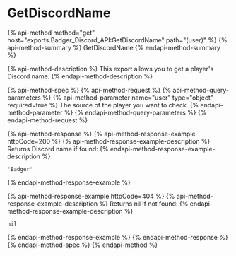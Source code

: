 # GetDiscordName

{% api-method method="get" host="exports.Badger\_Discord\_API:GetDiscordName" path="\(user\)" %}
{% api-method-summary %}
GetDiscordName
{% endapi-method-summary %}

{% api-method-description %}
This export allows you to get a player's Discord name.
{% endapi-method-description %}

{% api-method-spec %}
{% api-method-request %}
{% api-method-query-parameters %}
{% api-method-parameter name="user" type="object" required=true %}
The source of the player you want to check.
{% endapi-method-parameter %}
{% endapi-method-query-parameters %}
{% endapi-method-request %}

{% api-method-response %}
{% api-method-response-example httpCode=200 %}
{% api-method-response-example-description %}
Returns Discord name if found:
{% endapi-method-response-example-description %}

```text
'Badger'
```
{% endapi-method-response-example %}

{% api-method-response-example httpCode=404 %}
{% api-method-response-example-description %}
Returns nil if not found:
{% endapi-method-response-example-description %}

```text
nil
```
{% endapi-method-response-example %}
{% endapi-method-response %}
{% endapi-method-spec %}
{% endapi-method %}

